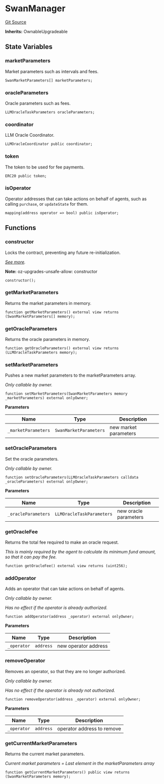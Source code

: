 # SwanManager
[Git Source](https://github.com/firstbatchxyz/swan-contracts/blob/c710fa9077819fe0de37f142a56e70d195d44ae7/src/SwanManager.sol)

**Inherits:**
OwnableUpgradeable


## State Variables
### marketParameters
Market parameters such as intervals and fees.


```solidity
SwanMarketParameters[] marketParameters;
```


### oracleParameters
Oracle parameters such as fees.


```solidity
LLMOracleTaskParameters oracleParameters;
```


### coordinator
LLM Oracle Coordinator.


```solidity
LLMOracleCoordinator public coordinator;
```


### token
The token to be used for fee payments.


```solidity
ERC20 public token;
```


### isOperator
Operator addresses that can take actions on behalf of agents,
such as calling `purchase`, or `updateState` for them.


```solidity
mapping(address operator => bool) public isOperator;
```


## Functions
### constructor

Locks the contract, preventing any future re-initialization.

*[See more](https://docs.openzeppelin.com/contracts/5.x/api/proxy#Initializable-_disableInitializers--).*

**Note:**
oz-upgrades-unsafe-allow: constructor


```solidity
constructor();
```

### getMarketParameters

Returns the market parameters in memory.


```solidity
function getMarketParameters() external view returns (SwanMarketParameters[] memory);
```

### getOracleParameters

Returns the oracle parameters in memory.


```solidity
function getOracleParameters() external view returns (LLMOracleTaskParameters memory);
```

### setMarketParameters

Pushes a new market parameters to the marketParameters array.

*Only callable by owner.*


```solidity
function setMarketParameters(SwanMarketParameters memory _marketParameters) external onlyOwner;
```
**Parameters**

|Name|Type|Description|
|----|----|-----------|
|`_marketParameters`|`SwanMarketParameters`|new market parameters|


### setOracleParameters

Set the oracle parameters.

*Only callable by owner.*


```solidity
function setOracleParameters(LLMOracleTaskParameters calldata _oracleParameters) external onlyOwner;
```
**Parameters**

|Name|Type|Description|
|----|----|-----------|
|`_oracleParameters`|`LLMOracleTaskParameters`|new oracle parameters|


### getOracleFee

Returns the total fee required to make an oracle request.

*This is mainly required by the agent to calculate its minimum fund amount, so that it can pay the fee.*


```solidity
function getOracleFee() external view returns (uint256);
```

### addOperator

Adds an operator that can take actions on behalf of agents.

*Only callable by owner.*

*Has no effect if the operator is already authorized.*


```solidity
function addOperator(address _operator) external onlyOwner;
```
**Parameters**

|Name|Type|Description|
|----|----|-----------|
|`_operator`|`address`|new operator address|


### removeOperator

Removes an operator, so that they are no longer authorized.

*Only callable by owner.*

*Has no effect if the operator is already not authorized.*


```solidity
function removeOperator(address _operator) external onlyOwner;
```
**Parameters**

|Name|Type|Description|
|----|----|-----------|
|`_operator`|`address`|operator address to remove|


### getCurrentMarketParameters

Returns the current market parameters.

*Current market parameters = Last element in the marketParameters array*


```solidity
function getCurrentMarketParameters() public view returns (SwanMarketParameters memory);
```


